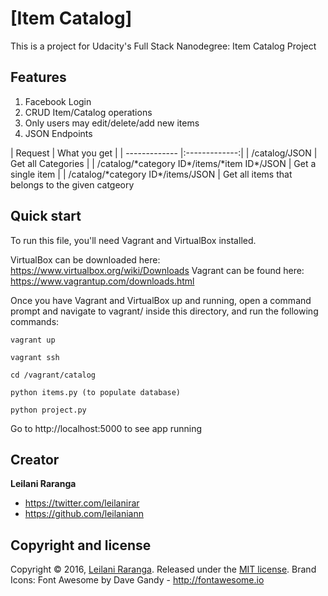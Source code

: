# [Item Catalog]
This is a project for Udacity's Full Stack Nanodegree: Item Catalog Project 

## Features
<ol>
  <li>Facebook Login</li>
  <li>CRUD Item/Catalog operations</li>
  <li>Only users may edit/delete/add new items</li>
  <li>JSON Endpoints</li>
</ol>
| Request | What you get | 
| ------------- |:-------------:|
| /catalog/JSON | Get all Categories |
| /catalog/*category ID*/items/*item ID*/JSON | Get a single item |
| /catalog/*category ID*/items/JSON | Get all items that belongs to the given catgeory



## Quick start

To run this file, you'll need Vagrant and VirtualBox installed.

VirtualBox can be downloaded here: https://www.virtualbox.org/wiki/Downloads Vagrant can be found here: https://www.vagrantup.com/downloads.html

Once you have Vagrant and VirtualBox up and running, open a command prompt and navigate to vagrant/ inside this directory, and run the following commands:
```
vagrant up
```
```
vagrant ssh
```
```
cd /vagrant/catalog
```
```
python items.py (to populate database)
```
``` 
python project.py
```

Go to http://localhost:5000 to see app running


## Creator

**Leilani Raranga**

* <https://twitter.com/leilanirar>
* <https://github.com/leilaniann>


## Copyright and license

Copyright © 2016, [Leilani Raranga](http://github.com/leilaniann). 
Released under the [MIT license](https://github.com/helpers/helper-copyright/blob/master/LICENSE). 
Brand Icons: Font Awesome by Dave Gandy - http://fontawesome.io
